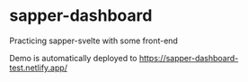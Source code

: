 # sapper-dashboard
Practicing sapper-svelte with some front-end

Demo is automatically deployed to https://sapper-dashboard-test.netlify.app/
